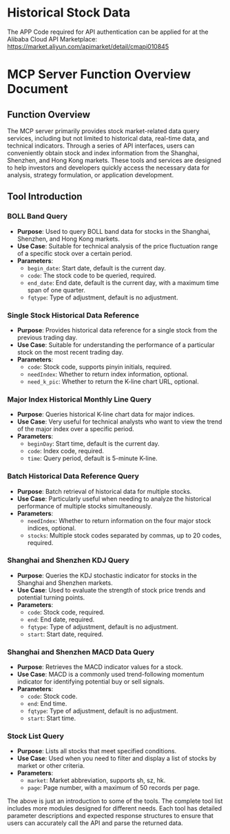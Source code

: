 # Historical Stock Data

The APP Code required for API authentication can be applied for at the Alibaba Cloud API Marketplace: https://market.aliyun.com/apimarket/detail/cmapi010845

# MCP Server Function Overview Document

## Function Overview
The MCP server primarily provides stock market-related data query services, including but not limited to historical data, real-time data, and technical indicators. Through a series of API interfaces, users can conveniently obtain stock and index information from the Shanghai, Shenzhen, and Hong Kong markets. These tools and services are designed to help investors and developers quickly access the necessary data for analysis, strategy formulation, or application development.

## Tool Introduction

### BOLL Band Query
- **Purpose**: Used to query BOLL band data for stocks in the Shanghai, Shenzhen, and Hong Kong markets.
- **Use Case**: Suitable for technical analysis of the price fluctuation range of a specific stock over a certain period.
- **Parameters**:
  - `begin_date`: Start date, default is the current day.
  - `code`: The stock code to be queried, required.
  - `end_date`: End date, default is the current day, with a maximum time span of one quarter.
  - `fqtype`: Type of adjustment, default is no adjustment.

### Single Stock Historical Data Reference
- **Purpose**: Provides historical data reference for a single stock from the previous trading day.
- **Use Case**: Suitable for understanding the performance of a particular stock on the most recent trading day.
- **Parameters**:
  - `code`: Stock code, supports pinyin initials, required.
  - `needIndex`: Whether to return index information, optional.
  - `need_k_pic`: Whether to return the K-line chart URL, optional.

### Major Index Historical Monthly Line Query
- **Purpose**: Queries historical K-line chart data for major indices.
- **Use Case**: Very useful for technical analysts who want to view the trend of the major index over a specific period.
- **Parameters**:
  - `beginDay`: Start time, default is the current day.
  - `code`: Index code, required.
  - `time`: Query period, default is 5-minute K-line.

### Batch Historical Data Reference Query
- **Purpose**: Batch retrieval of historical data for multiple stocks.
- **Use Case**: Particularly useful when needing to analyze the historical performance of multiple stocks simultaneously.
- **Parameters**:
  - `needIndex`: Whether to return information on the four major stock indices, optional.
  - `stocks`: Multiple stock codes separated by commas, up to 20 codes, required.

### Shanghai and Shenzhen KDJ Query
- **Purpose**: Queries the KDJ stochastic indicator for stocks in the Shanghai and Shenzhen markets.
- **Use Case**: Used to evaluate the strength of stock price trends and potential turning points.
- **Parameters**:
  - `code`: Stock code, required.
  - `end`: End date, required.
  - `fqtype`: Type of adjustment, default is no adjustment.
  - `start`: Start date, required.

### Shanghai and Shenzhen MACD Data Query
- **Purpose**: Retrieves the MACD indicator values for a stock.
- **Use Case**: MACD is a commonly used trend-following momentum indicator for identifying potential buy or sell signals.
- **Parameters**:
  - `code`: Stock code.
  - `end`: End time.
  - `fqtype`: Type of adjustment, default is no adjustment.
  - `start`: Start time.

### Stock List Query
- **Purpose**: Lists all stocks that meet specified conditions.
- **Use Case**: Used when you need to filter and display a list of stocks by market or other criteria.
- **Parameters**:
  - `market`: Market abbreviation, supports sh, sz, hk.
  - `page`: Page number, with a maximum of 50 records per page.

The above is just an introduction to some of the tools. The complete tool list includes more modules designed for different needs. Each tool has detailed parameter descriptions and expected response structures to ensure that users can accurately call the API and parse the returned data.